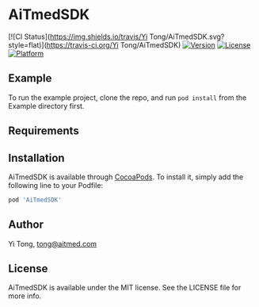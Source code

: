 # AiTmedSDK

[![CI Status](https://img.shields.io/travis/Yi Tong/AiTmedSDK.svg?style=flat)](https://travis-ci.org/Yi Tong/AiTmedSDK)
[![Version](https://img.shields.io/cocoapods/v/AiTmedSDK.svg?style=flat)](https://cocoapods.org/pods/AiTmedSDK)
[![License](https://img.shields.io/cocoapods/l/AiTmedSDK.svg?style=flat)](https://cocoapods.org/pods/AiTmedSDK)
[![Platform](https://img.shields.io/cocoapods/p/AiTmedSDK.svg?style=flat)](https://cocoapods.org/pods/AiTmedSDK)

## Example

To run the example project, clone the repo, and run `pod install` from the Example directory first.

## Requirements

## Installation

AiTmedSDK is available through [CocoaPods](https://cocoapods.org). To install
it, simply add the following line to your Podfile:

```ruby
pod 'AiTmedSDK'
```

## Author

Yi Tong, tong@aitmed.com

## License

AiTmedSDK is available under the MIT license. See the LICENSE file for more info.
